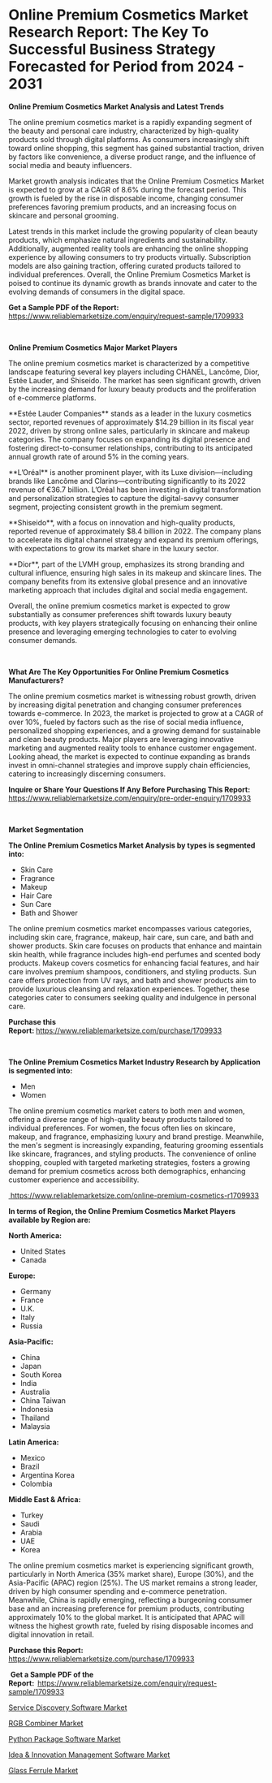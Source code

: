 <p><h1>Online Premium Cosmetics Market Research Report: The Key To Successful Business Strategy Forecasted for Period from 2024 - 2031</h1></p><p><strong>Online Premium Cosmetics Market Analysis and Latest Trends</strong></p>
<p><p>The online premium cosmetics market is a rapidly expanding segment of the beauty and personal care industry, characterized by high-quality products sold through digital platforms. As consumers increasingly shift toward online shopping, this segment has gained substantial traction, driven by factors like convenience, a diverse product range, and the influence of social media and beauty influencers.</p><p>Market growth analysis indicates that the Online Premium Cosmetics Market is expected to grow at a CAGR of 8.6% during the forecast period. This growth is fueled by the rise in disposable income, changing consumer preferences favoring premium products, and an increasing focus on skincare and personal grooming. </p><p>Latest trends in this market include the growing popularity of clean beauty products, which emphasize natural ingredients and sustainability. Additionally, augmented reality tools are enhancing the online shopping experience by allowing consumers to try products virtually. Subscription models are also gaining traction, offering curated products tailored to individual preferences. Overall, the Online Premium Cosmetics Market is poised to continue its dynamic growth as brands innovate and cater to the evolving demands of consumers in the digital space.</p></p>
<p><strong>Get a Sample PDF of the Report:&nbsp;</strong> <a href="https://www.reliablemarketsize.com/enquiry/request-sample/1709933?utm_campaign=1286&utm_medium=2&utm_source=Github&utm_content=ia&utm_term=22102024&utm_id=online-premium-cosmetics">https://www.reliablemarketsize.com/enquiry/request-sample/1709933</a></p>
<p>&nbsp;</p>
<p><strong>Online Premium Cosmetics Major Market Players</strong></p>
<p><p>The online premium cosmetics market is characterized by a competitive landscape featuring several key players including CHANEL, Lancôme, Dior, Estée Lauder, and Shiseido. The market has seen significant growth, driven by the increasing demand for luxury beauty products and the proliferation of e-commerce platforms.</p><p>**Estée Lauder Companies** stands as a leader in the luxury cosmetics sector, reported revenues of approximately $14.29 billion in its fiscal year 2022, driven by strong online sales, particularly in skincare and makeup categories. The company focuses on expanding its digital presence and fostering direct-to-consumer relationships, contributing to its anticipated annual growth rate of around 5% in the coming years.</p><p>**L’Oréal** is another prominent player, with its Luxe division—including brands like Lancôme and Clarins—contributing significantly to its 2022 revenue of €36.7 billion. L’Oréal has been investing in digital transformation and personalization strategies to capture the digital-savvy consumer segment, projecting consistent growth in the premium segment.</p><p>**Shiseido**, with a focus on innovation and high-quality products, reported revenue of approximately $8.4 billion in 2022. The company plans to accelerate its digital channel strategy and expand its premium offerings, with expectations to grow its market share in the luxury sector.</p><p>**Dior**, part of the LVMH group, emphasizes its strong branding and cultural influence, ensuring high sales in its makeup and skincare lines. The company benefits from its extensive global presence and an innovative marketing approach that includes digital and social media engagement.</p><p>Overall, the online premium cosmetics market is expected to grow substantially as consumer preferences shift towards luxury beauty products, with key players strategically focusing on enhancing their online presence and leveraging emerging technologies to cater to evolving consumer demands.</p></p>
<p>&nbsp;</p>
<p><strong>What Are The Key Opportunities For Online Premium Cosmetics Manufacturers?</strong></p>
<p><p>The online premium cosmetics market is witnessing robust growth, driven by increasing digital penetration and changing consumer preferences towards e-commerce. In 2023, the market is projected to grow at a CAGR of over 10%, fueled by factors such as the rise of social media influence, personalized shopping experiences, and a growing demand for sustainable and clean beauty products. Major players are leveraging innovative marketing and augmented reality tools to enhance customer engagement. Looking ahead, the market is expected to continue expanding as brands invest in omni-channel strategies and improve supply chain efficiencies, catering to increasingly discerning consumers.</p></p>
<p><strong>Inquire or Share Your Questions If Any Before Purchasing This Report:</strong> <a href="https://www.reliablemarketsize.com/enquiry/pre-order-enquiry/1709933?utm_campaign=1286&utm_medium=2&utm_source=Github&utm_content=ia&utm_term=22102024&utm_id=online-premium-cosmetics">https://www.reliablemarketsize.com/enquiry/pre-order-enquiry/1709933</a></p>
<p>&nbsp;</p>
<p><strong>Market Segmentation</strong></p>
<p><strong>The Online Premium Cosmetics Market Analysis by types is segmented into:</strong></p>
<p><ul><li>Skin Care</li><li>Fragrance</li><li>Makeup</li><li>Hair Care</li><li>Sun Care</li><li>Bath and Shower</li></ul></p>
<p><p>The online premium cosmetics market encompasses various categories, including skin care, fragrance, makeup, hair care, sun care, and bath and shower products. Skin care focuses on products that enhance and maintain skin health, while fragrance includes high-end perfumes and scented body products. Makeup covers cosmetics for enhancing facial features, and hair care involves premium shampoos, conditioners, and styling products. Sun care offers protection from UV rays, and bath and shower products aim to provide luxurious cleansing and relaxation experiences. Together, these categories cater to consumers seeking quality and indulgence in personal care.</p></p>
<p><strong>Purchase this Report:&nbsp;</strong><a href="https://www.reliablemarketsize.com/purchase/1709933?utm_campaign=1286&utm_medium=2&utm_source=Github&utm_content=ia&utm_term=22102024&utm_id=online-premium-cosmetics">https://www.reliablemarketsize.com/purchase/1709933</a></p>
<p>&nbsp;</p>
<p><strong>The Online Premium Cosmetics Market Industry Research by Application is segmented into:</strong></p>
<p><ul><li>Men</li><li>Women</li></ul></p>
<p><p>The online premium cosmetics market caters to both men and women, offering a diverse range of high-quality beauty products tailored to individual preferences. For women, the focus often lies on skincare, makeup, and fragrance, emphasizing luxury and brand prestige. Meanwhile, the men's segment is increasingly expanding, featuring grooming essentials like skincare, fragrances, and styling products. The convenience of online shopping, coupled with targeted marketing strategies, fosters a growing demand for premium cosmetics across both demographics, enhancing customer experience and accessibility.</p></p>
<p><a href="https://www.reliablemarketsize.com/online-premium-cosmetics-r1709933?utm_campaign=1286&utm_medium=2&utm_source=Github&utm_content=ia&utm_term=22102024&utm_id=online-premium-cosmetics">&nbsp;https://www.reliablemarketsize.com/online-premium-cosmetics-r1709933</a></p>
<p><strong>In terms of Region, the Online Premium Cosmetics Market Players available by Region are:</strong></p>
<p>
    <p> <strong> North America: </strong>
        <ul>
            <li>United States</li>
            <li>Canada</li>
        </ul>
        </p> 
    <p> <strong> Europe: </strong>
        <ul>
            <li>Germany</li>
            <li>France</li>
            <li>U.K.</li>
            <li>Italy</li>
            <li>Russia</li>
        </ul>
        </p> 
    <p> <strong> Asia-Pacific: </strong>
        <ul>
            <li>China</li>
            <li>Japan</li>
            <li>South Korea</li>
            <li>India</li>
            <li>Australia</li>
            <li>China Taiwan</li>
            <li>Indonesia</li>
            <li>Thailand</li>
            <li>Malaysia</li>
        </ul>
        </p> 
    <p> <strong> Latin America: </strong>
        <ul>
            <li>Mexico</li>
            <li>Brazil</li>
            <li>Argentina Korea</li>
            <li>Colombia</li>
        </ul>
        </p> 
    <p> <strong> Middle East & Africa: </strong>
        <ul>
            <li>Turkey</li>
            <li>Saudi</li>
            <li>Arabia</li>
            <li>UAE</li>
            <li>Korea</li>
        </ul>
    </p>
    </p>
<p><p>The online premium cosmetics market is experiencing significant growth, particularly in North America (35% market share), Europe (30%), and the Asia-Pacific (APAC) region (25%). The US market remains a strong leader, driven by high consumer spending and e-commerce penetration. Meanwhile, China is rapidly emerging, reflecting a burgeoning consumer base and an increasing preference for premium products, contributing approximately 10% to the global market. It is anticipated that APAC will witness the highest growth rate, fueled by rising disposable incomes and digital innovation in retail.</p></p>
<p><strong>Purchase this Report: </strong><a href="https://www.reliablemarketsize.com/purchase/1709933?utm_campaign=1286&utm_medium=2&utm_source=Github&utm_content=ia&utm_term=22102024&utm_id=online-premium-cosmetics">https://www.reliablemarketsize.com/purchase/1709933</a></p>
<p>&nbsp;<strong>Get a Sample PDF of the Report:&nbsp;&nbsp;</strong><a href="https://www.reliablemarketsize.com/enquiry/request-sample/1709933?utm_campaign=1286&utm_medium=2&utm_source=Github&utm_content=ia&utm_term=22102024&utm_id=online-premium-cosmetics">https://www.reliablemarketsize.com/enquiry/request-sample/1709933</a></p>
<p><strong></strong></p>
<p><p><a href="https://www.linkedin.com/pulse/decoding-service-discovery-software-industry-dynamics-strategic-wq5fc?utm_campaign=1286&utm_medium=2&utm_source=Github&utm_content=ia&utm_term=22102024&utm_id=online-premium-cosmetics">Service Discovery Software Market</a></p><p><a href="https://issuu.com/reportprime-2/docs/rgb-combiner-market-size-2030.pptx_d0d1e992d0ad96?utm_campaign=1286&utm_medium=2&utm_source=Github&utm_content=ia&utm_term=22102024&utm_id=online-premium-cosmetics">RGB Combiner Market</a></p><p><a href="https://www.linkedin.com/pulse/python-package-software-market-growth-segmentation-regional-hrovc?utm_campaign=1286&utm_medium=2&utm_source=Github&utm_content=ia&utm_term=22102024&utm_id=online-premium-cosmetics">Python Package Software Market</a></p><p><a href="https://www.linkedin.com/pulse/idea-innovation-management-software-market-matrix-applications-sqssc?utm_campaign=1286&utm_medium=2&utm_source=Github&utm_content=ia&utm_term=22102024&utm_id=online-premium-cosmetics">Idea & Innovation Management Software Market</a></p><p><a href="https://issuu.com/reportprime-2/docs/glass-ferrule-market-size-2030.pptx_45886aa121d1a5?utm_campaign=1286&utm_medium=2&utm_source=Github&utm_content=ia&utm_term=22102024&utm_id=online-premium-cosmetics">Glass Ferrule Market</a></p></p>